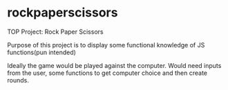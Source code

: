 # rockpaperscissors
TOP Project: Rock Paper Scissors

Purpose of this project is to display some functional knowledge of JS functions(pun intended)

Ideally the game would be played against the computer.
Would need inputs from the user, some functions to get computer choice and then create rounds.

